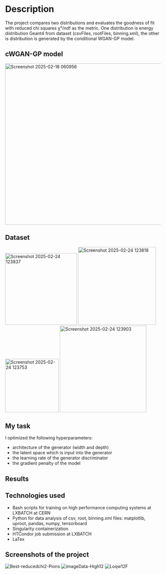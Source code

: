 # Description
The project compares two distributions and evaluates the goodness of fit with reduced chi squares χ²/ndf as the metric. 
One distribution is energy distribution Geant4 from dataset  (csvFiles, rootFiles, binning.xml), the other is distribution is generated by the conditional WGAN-GP model.

## cWGAN-GP model
<img width="522" alt="Screenshot 2025-02-18 060956" src="https://github.com/user-attachments/assets/7ad32fbe-d213-438d-9925-ff8e1b1205dc" />

## Dataset
<img width="232" alt="Screenshot 2025-02-24 123837" src="https://github.com/user-attachments/assets/cfec9942-10c7-424a-ad78-d564bf65abcb" />
<img width="252" alt="Screenshot 2025-02-24 123818" src="https://github.com/user-attachments/assets/fdb1228a-cf15-4a21-b7e3-e9f3a0b616f7" />
<img width="173" alt="Screenshot 2025-02-24 123753" src="https://github.com/user-attachments/assets/b31ead50-5159-4b31-8786-ed3d2c426802" />
<img width="280" alt="Screenshot 2025-02-24 123903" src="https://github.com/user-attachments/assets/7b5729a0-7ac9-4e03-91dc-f35ca6517001" />

## My task
I optimized the following hyperparameters:
- architecture of the generator (width and depth)
- the latent space which is input into the generator
- the learning rate of the generator discriminator
- the gradient penalty of the model

## Results




## Technologies used
- Bash scripts for training on high performance computing systems at LXBATCH at CERN
- Python for data analysis of csv, root, binning.xml files: matplotlib, uproot, pandas, numpy, tensorboard
- Singularity containerization
- HTCondor job submission at LXBATCH
- LaTex

## Screenshots of the project
![Best-reducedchi2-Pions](https://github.com/user-attachments/assets/cc81a3ae-6c27-48f7-b9f9-a07359e1f4dd)
![imageData-High12](https://github.com/user-attachments/assets/f8bc903f-efcc-470b-9d3d-0f4102934e1a)
![Loqw12F](https://github.com/user-attachments/assets/09fda5cd-c612-4019-8b18-1b243f18967b)








 






